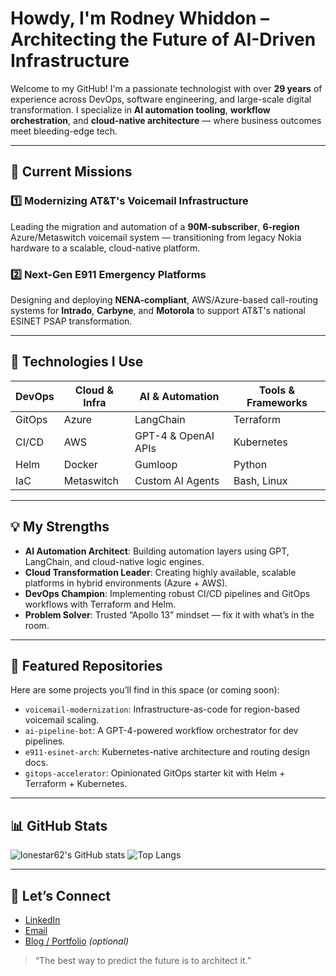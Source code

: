 # Howdy, I'm Rodney Whiddon – Architecting the Future of AI-Driven Infrastructure

Welcome to my GitHub! I'm a passionate technologist with over **29 years** of experience across DevOps, software engineering, and large-scale digital transformation. I specialize in **AI automation tooling**, **workflow orchestration**, and **cloud-native architecture** — where business outcomes meet bleeding-edge tech.

---

## 🚀 Current Missions

### 1️⃣ Modernizing AT&T's Voicemail Infrastructure  
Leading the migration and automation of a **90M-subscriber**, **6-region** Azure/Metaswitch voicemail system — transitioning from legacy Nokia hardware to a scalable, cloud-native platform.

### 2️⃣ Next-Gen E911 Emergency Platforms  
Designing and deploying **NENA-compliant**, AWS/Azure-based call-routing systems for **Intrado**, **Carbyne**, and **Motorola** to support AT&T's national ESINET PSAP transformation.

---

## 🔧 Technologies I Use

| DevOps | Cloud & Infra | AI & Automation | Tools & Frameworks |
|-------|----------------|------------------|---------------------|
| GitOps | Azure | LangChain | Terraform |
| CI/CD | AWS | GPT-4 & OpenAI APIs | Kubernetes |
| Helm | Docker | Gumloop | Python |
| IaC | Metaswitch | Custom AI Agents | Bash, Linux |

---

## 💡 My Strengths

- **AI Automation Architect**: Building automation layers using GPT, LangChain, and cloud-native logic engines.
- **Cloud Transformation Leader**: Creating highly available, scalable platforms in hybrid environments (Azure + AWS).
- **DevOps Champion**: Implementing robust CI/CD pipelines and GitOps workflows with Terraform and Helm.
- **Problem Solver**: Trusted “Apollo 13” mindset — fix it with what’s in the room.

---

## 📌 Featured Repositories

Here are some projects you’ll find in this space (or coming soon):

- `voicemail-modernization`: Infrastructure-as-code for region-based voicemail scaling.
- `ai-pipeline-bot`: A GPT-4-powered workflow orchestrator for dev pipelines.
- `e911-esinet-arch`: Kubernetes-native architecture and routing design docs.
- `gitops-accelerator`: Opinionated GitOps starter kit with Helm + Terraform + Kubernetes.

---

## 📊 GitHub Stats

![lonestar62's GitHub stats](https://urldefense.com/v3/__https://github-readme-stats.vercel.app/api?username=lonestar62&show_icons=true&theme=default__;!!BhdT!nhnYgwyqXZdXpqCB3dlgPvrD7ol629LfijO5g5_XqtUyn0f8JJDsf4S-qNzeuqU3WAAKOgpMG30k$)
![Top Langs](https://urldefense.com/v3/__https://github-readme-stats.vercel.app/api/top-langs/?username=lonestar62&layout=compact__;!!BhdT!nhnYgwyqXZdXpqCB3dlgPvrD7ol629LfijO5g5_XqtUyn0f8JJDsf4S-qNzeuqU3WAAKOid4W5a4$)

---

## 🤝 Let’s Connect

- [LinkedIn](https://urldefense.com/v3/__https://linkedin.com/in/your-link-here__;!!BhdT!nhnYgwyqXZdXpqCB3dlgPvrD7ol629LfijO5g5_XqtUyn0f8JJDsf4S-qNzeuqU3WAAKOhzsCiFl$)  
- [Email](mailto:your.email@example.com)  
- [Blog / Portfolio](https://urldefense.com/v3/__https://yourwebsite.dev__;!!BhdT!nhnYgwyqXZdXpqCB3dlgPvrD7ol629LfijO5g5_XqtUyn0f8JJDsf4S-qNzeuqU3WAAKOp2zYlCQ$) *(optional)*

> “The best way to predict the future is to architect it.”
